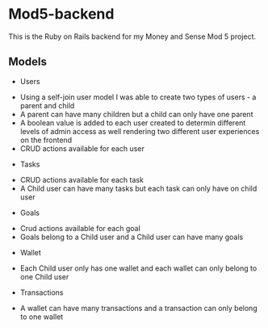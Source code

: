 # Mod5-backend
This is the Ruby on Rails backend for my Money and Sense Mod 5 project. 

## Models

- Users 
* Using a self-join user model I was able to create two types of users - a parent and child 
* A parent can have many children but a child can only have one parent
* A boolean value is added to each user created to determin different levels of admin access as well rendering two different user experiences on the frontend
* CRUD actions available for each user

- Tasks
* CRUD actions available for each task
* A Child user can have many tasks but each task can only have on child user

- Goals
* Crud actions available for each goal
* Goals belong to a Child user and a Child user can have many goals

- Wallet
* Each Child user only has one wallet and each wallet can only belong to one Child user

- Transactions
* A wallet can have many transactions and a transaction can only belong to one wallet
